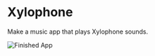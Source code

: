 # Xylophone
Make a music app that plays Xylophone sounds.

![Finished App](https://github.com/londonappbrewery/Images/blob/master/xylophone-flutter.png)
